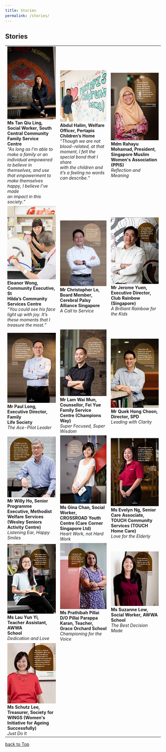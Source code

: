 ```yaml
---
title: Stories
permalink: /stories/
---
```

## Stories

|  |  |  |  
|--|--|--|
|[![Ms Tan Qiu Ling](/images/stories/mainpage/ms-tan-qiu-ling-1.jpg "View Story")](ms-tan-qiu-ling)<br>**Ms Tan Qiu Ling, Social Worker, South <br> Central Community Family Service <br>Centre**<br>*“As long as I’m able to make a family or an<br> individual empowered to believe in<br> themselves, and use that empowerment to<br> make themselves happy, I believe I’ve made<br> an impact in this society.”*| [![Mr Abdul Halim](/images/stories/mainpage/mr-abdul-halim.jpg "View Story")](mr-abdul-halim)<br>**Abdul Halim, Welfare Officer, Pertapis<br> Children’s Home**<br>*“Though we are not blood-related, at that<br> moment, I felt the special bond that I share<br> with the children and it’s a feeling no words<br> can describe.”*   |[![Mdm Rahayu Mohamad](/images/stories/mainpage/mdm-rahayu-mohamad.jpg "View Story")](mdm-rahayu-mohamad)<br>**Mdm Rahayu Mohamad, President, <br>Singapore Muslim Women's Association (PPIS)**<br>*Reflection and Meaning*| 
|[![Ms Eleanor Wong](/images/stories/mainpage/ms-eleanor-wong.jpg "View Story")](ms-eleanor-wong)<br>**Eleanor Wong, Community Executive, St<br> Hilda’s Community Services Centre**<br>*“You could see his face light up with joy. It’s<br> these moments that I treasure the most.”* | [![Mr Christopher Lo](/images/stories/mainpage/mr-christopher-lo.jpg "View Story")](mr-christopher-lo)<br>**Mr Christopher Lo, Board Member, <br>Cerebral Palsy Alliance Singapore**<br>*A Call to Service* | [![Mr Jerome Yuen](/images/stories/mainpage/mr-jerome-yuen.jpg "View Story")](mr-jerome-yuen)<br>**Mr Jerome Yuen, Executive Director, <br>Club Rainbow (Singapore)**<br>*A Brilliant Rainbow for the Kids* | 
|[![Mr Paul-Long](/images/stories/mainpage/mr-paul-long.jpg "View Story")](mr-paul-long)<br>**Mr Paul Long, Executive Director, Family<br> Life Society**<br>*The Ace-Pilot Leader* |[![Mr Lam Wai Mun](/images/stories/mainpage/mr-lam-wai-mun.jpg "View Story")](mr-lam-wai-mun)<br>**Mr Lam Wai Mun, Counsellor, Fei Yue<br> Family Service Centre (Champions Way)**<br>*Super Focused, Super Wisdom*  |[![Mr Quek Hong Choon](/images/stories/mainpage/mr-quek-hong-choon.jpg "View Story")](mr-quek-hong-choon)<br>**Mr Quek Hong Choon, Director, SPD**<br>*Leading with Clarity*  |
|[![Mr Willy Ho](/images/stories/mainpage/mr-willy-ho.jpg "View Story")](mr-willy-ho)<br>**Mr Willy Ho, Senior Programme<br> Executive, Methodist Welfare Services<br> (Wesley Seniors Activity Centre)**<br>*Listening Ear, Happy Smiles*|[![Ms Gina Chan](/images/stories/mainpage/ms-gina-chan.jpg "View Story")](ms-gina-chan)<br>**Ms Gina Chan, Social Worker,<br> CROSSROAD Youth Centre (Care Corner<br> Singapore Ltd)**<br>*Heart Work, not Hard Work* |  [![Ms Evelyn Ng](/images/stories/mainpage/ms-evelyn-ng.jpg "View Story")](ms-evelyn-ng)<br>**Ms Evelyn Ng, Senior Care Associate,<br> TOUCH Community Services (TOUCH<br> Home Care)**<br>*Love for the Elderly*|
|[![Ms Lau Yun Yi](/images/stories/mainpage/ms-lau-yun-yi.jpg "View Story")](ms-lau-yun-yi)<br>**Ms Lau Yun Yi, Teacher Assistant, AWWA<br> School**<br>*Dedication and Love*| [![Ms Prathibah Pillai D/O Pillai Parappa Karan](/images/stories/mainpage/ms-prathibah-pillai-d-o-pillai-parappa-karan.jpg "View Story")](ms-prathibah-pillai-d-o-pillai-parappa-karan)<br>**Ms Prathibah Pillai D/O Pillai Parappa<br> Karan, Teacher, Grace Orchard School**<br>*Championing for the Voice* |[![Ms Suzanne Low](/images/stories/mainpage/ms-suzanne-low.jpg "View Story")](ms-suzanne-low)<br>**Ms Suzanne Low, Social Worker, AWWA<br> School**<br>*The Best Decision Made*  |
|[![Ms Schutz Lee](/images/stories/mainpage/ms-schutz-lee.jpg "View Story")](ms-schutz-lee)<br>**Ms Schutz Lee, Treasurer, Society for<br> WINGS (Women's Initiative for Ageing <br>Successfully)**<br>*Just Do It*|  |  |


[back to Top](#stories)
